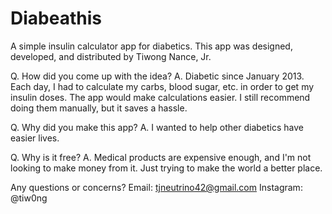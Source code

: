 # Diabeathis
A simple insulin calculator app for diabetics.
This app was designed, developed, and distributed by Tiwong Nance, Jr.

Q. How did you come up with the idea?
A. Diabetic since January 2013. Each day, I had to calculate my carbs, blood sugar, etc. 
in order to get my insulin doses. The app would make calculations easier. 
I still recommend doing them manually, but it saves a hassle.

Q. Why did you make this app?
A. I wanted to help other diabetics have easier lives. 

Q. Why is it free?
A. Medical products are expensive enough, and I'm not looking to make money from it.
Just trying to make the world a better place.

Any questions or concerns?
Email: tjneutrino42@gmail.com
Instagram: @tiw0ng
